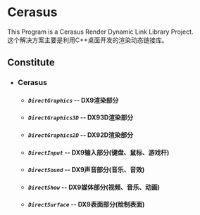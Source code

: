 # Cerasus
This Program is a Cerasus Render Dynamic Link Library Project.    
这个解决方案主要是利用C++桌面开发的渲染动态链接库。

## Constitute
  * ### Cerasus
    * #### *`DirectGraphics`* -- DX9渲染部分
    * #### *`DirectGraphics3D`* -- DX93D渲染部分
    * #### *`DirectGraphics2D`* -- DX92D渲染部分
    * #### *`DirectInput`* -- DX9输入部分(键盘、鼠标、游戏杆)
    * #### *`DirectSound`* -- DX9声音部分(音乐、音效)
    * #### *`DirectShow`* -- DX9媒体部分(视频、音乐、动画)
    * #### *`DirectSurface`* -- DX9表面部分(绘制表面)
